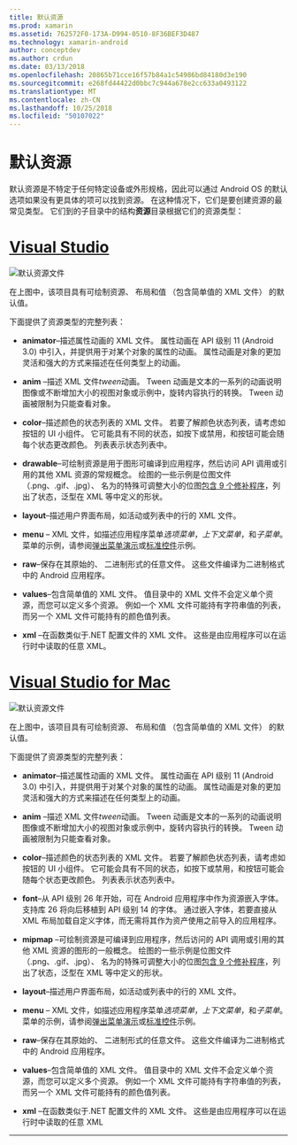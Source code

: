 ```yaml
---
title: 默认资源
ms.prod: xamarin
ms.assetid: 762572F0-173A-D994-0510-8F36BEF3D487
ms.technology: xamarin-android
author: conceptdev
ms.author: crdun
ms.date: 03/13/2018
ms.openlocfilehash: 20865b71cce16f57b84a1c54986bd84180d3e190
ms.sourcegitcommit: e268fd44422d0bbc7c944a678e2cc633a0493122
ms.translationtype: MT
ms.contentlocale: zh-CN
ms.lasthandoff: 10/25/2018
ms.locfileid: "50107022"
---
```

# <a name="default-resources"></a>默认资源

默认资源是不特定于任何特定设备或外形规格，因此可以通过 Android OS 的默认选项如果没有更具体的项可以找到资源。 在这种情况下，它们是要创建资源的最常见类型。 它们到的子目录中的结构**资源**目录根据它们的资源类型：

# <a name="visual-studiotabwindows"></a>[Visual Studio](#tab/windows)

![默认资源文件](default-resources-images/01-resource-files-vs.png)

在上图中，该项目具有可绘制资源、 布局和值 （包含简单值的 XML 文件） 的默认值。

下面提供了资源类型的完整列表：

-  **animator**&ndash;描述属性动画的 XML 文件。
   属性动画在 API 级别 11 (Android 3.0) 中引入，并提供用于对某个对象的属性的动画。 属性动画是对象的更加灵活和强大的方式来描述在任何类型上的动画。

-  **anim** &ndash;描述 XML 文件*tween*动画。 Tween 动画是文本的一系列的动画说明图像或不断增加大小的视图对象或示例中，旋转内容执行的转换。 Tween 动画被限制为只能查看对象。

-  **color**&ndash;描述颜色的状态列表的 XML 文件。 若要了解颜色状态列表，请考虑如按钮的 UI 小组件。
   它可能具有不同的状态，如按下或禁用，和按钮可能会随每个状态更改颜色。 列表表示状态列表中。

-  **drawable**&ndash;可绘制资源是用于图形可编译到应用程序，然后访问 API 调用或引用的其他 XML 资源的常规概念。
   绘图的一些示例是位图文件 （.png、.gif、.jpg）、 名为的特殊可调整大小的位图[包含 9 个修补程序](https://developer.android.com/guide/topics/graphics/2d-graphics.html#nine-patch)，列出了状态，泛型在 XML 等中定义的形状。
 
-  **layout**&ndash;描述用户界面布局，如活动或列表中的行的 XML 文件。

-  **menu** &ndash; XML 文件，如描述应用程序菜单*选项菜单*，*上下文菜单*，和*子菜单*。 菜单的示例，请参阅[弹出菜单演示](https://developer.xamarin.com/samples/monodroid/PopupMenuDemo/)或[标准控件](https://developer.xamarin.com/samples/mobile/StandardControls/)示例。

-  **raw**&ndash;保存在其原始的、 二进制形式的任意文件。 这些文件编译为二进制格式中的 Android 应用程序。

-  **values**&ndash;包含简单值的 XML 文件。 值目录中的 XML 文件不会定义单个资源，而您可以定义多个资源。 例如一个 XML 文件可能持有字符串值的列表，而另一个 XML 文件可能持有的颜色值列表。

-  **xml** &ndash;在函数类似于.NET 配置文件的 XML 文件。 这些是由应用程序可以在运行时中读取的任意 XML。


# <a name="visual-studio-for-mactabmacos"></a>[Visual Studio for Mac](#tab/macos)

![默认资源文件](default-resources-images/01-resource-files-xs.png)

在上图中，该项目具有可绘制资源、 布局和值 （包含简单值的 XML 文件） 的默认值。

下面提供了资源类型的完整列表：

-  **animator**&ndash;描述属性动画的 XML 文件。
   属性动画在 API 级别 11 (Android 3.0) 中引入，并提供用于对某个对象的属性的动画。 属性动画是对象的更加灵活和强大的方式来描述在任何类型上的动画。

-  **anim** &ndash;描述 XML 文件*tween*动画。 Tween 动画是文本的一系列的动画说明图像或不断增加大小的视图对象或示例中，旋转内容执行的转换。 Tween 动画被限制为只能查看对象。

-  **color**&ndash;描述颜色的状态列表的 XML 文件。 若要了解颜色状态列表，请考虑如按钮的 UI 小组件。
   它可能会具有不同的状态，如按下或禁用，和按钮可能会随每个状态更改颜色。 列表表示状态列表中。

-  **font**&ndash;从 API 级别 26 年开始，可在 Android 应用程序中作为资源嵌入字体。 支持库 26 将向后移植到 API 级别 14 的字体。 通过嵌入字体，若要直接从 XML 布局加载自定义字体，而无需将其作为资产使用之前导入的应用程序。

-  **mipmap** &ndash;可绘制资源是可编译到应用程序，然后访问的 API 调用或引用的其他 XML 资源的图形的一般概念。
   绘图的一些示例是位图文件 （.png、.gif、.jpg）、 名为的特殊可调整大小的位图[包含 9 个修补程序](https://developer.android.com/guide/topics/graphics/2d-graphics.html#nine-patch)，列出了状态，泛型在 XML 等中定义的形状。

-  **layout**&ndash;描述用户界面布局，如活动或列表中的行的 XML 文件。

-  **menu** &ndash; XML 文件，如描述应用程序菜单*选项菜单*，*上下文菜单*，和*子菜单*。 菜单的示例，请参阅[弹出菜单演示](https://developer.xamarin.com/samples/monodroid/PopupMenuDemo/)或[标准控件](https://developer.xamarin.com/samples/mobile/StandardControls/)示例。

-  **raw**&ndash;保存在其原始的、 二进制形式的任意文件。 这些文件编译为二进制格式中的 Android 应用程序。

-  **values**&ndash;包含简单值的 XML 文件。 值目录中的 XML 文件不会定义单个资源，而您可以定义多个资源。 例如一个 XML 文件可能持有字符串值的列表，而另一个 XML 文件可能持有的颜色值列表。

-  **xml** &ndash;在函数类似于.NET 配置文件的 XML 文件。 这些是由应用程序可以在运行时中读取的任意 XML

-----
